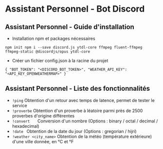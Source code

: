 # Assistant Personnel - Bot Discord

## Assistant Personnel - Guide d'installation

* Installation npm et packages nécessaires

<code>npm init
npm i --save  discord.js ytdl-core ffmpeg fluent-ffmpeg ffmpeg-static @discordjs/opus ytdl-core</code>

* Créer un fichier config.json à la racine du projet

<code>{
    "BOT_TOKEN": "<DISCORD_BOT_TOKEN>",
    "WEATHER_API_KEY": "<API_KEY_OPENWEATHERMAP>"
}</code>

## Assistant Personnel - Liste des fonctionnalités

* <code>!ping</code> Obtention d'un retour avec temps de latence, permet de tester le service
* <code>!proverbe</code> Obtention d'un proverbe à léatoire parmi près de 2500 proverbes d'origine différentes
* <code>!convert <number> <from> <to></code> Conversion d'un nombre (Options : binary / octal / decimal / hexadecimal)
* <code>!date <format></code> Obtention de la date du jour (Options : gregorian / hijri)
* <code>!weather <city_name></code> Obtention de la météo (température extérieure) d'une ville donnée, en °C et °F

